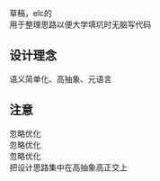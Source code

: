 草稿，elc的  
用于整理思路以便大学填坑时无脑写代码  
## 设计理念  
语义简单化、高抽象、元语言  
## 注意  
忽略优化  
忽略优化  
忽略优化  
把设计思路集中在高抽象高正交上  
